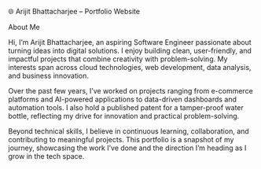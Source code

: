 

🌐 Arijit Bhattacharjee – Portfolio Website

About Me

Hi, I’m Arijit Bhattacharjee, an aspiring Software Engineer passionate about turning ideas into digital solutions. I enjoy building clean, user-friendly, and impactful projects that combine creativity with problem-solving. My interests span across cloud technologies, web development, data analysis, and business innovation.

Over the past few years, I’ve worked on projects ranging from e-commerce platforms and AI-powered applications to data-driven dashboards and automation tools. I also hold a published patent for a tamper-proof water bottle, reflecting my drive for innovation and practical problem-solving.

Beyond technical skills, I believe in continuous learning, collaboration, and contributing to meaningful projects. This portfolio is a snapshot of my journey, showcasing the work I’ve done and the direction I’m heading as I grow in the tech space.



